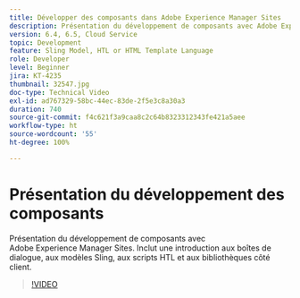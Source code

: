 ```yaml
---
title: Développer des composants dans Adobe Experience Manager Sites
description: Présentation du développement de composants avec Adobe Experience Manager Sites. Inclut une introduction aux boîtes de dialogue, aux modèles Sling, aux scripts HTL et aux bibliothèques côté client.
version: 6.4, 6.5, Cloud Service
topic: Development
feature: Sling Model, HTL or HTML Template Language
role: Developer
level: Beginner
jira: KT-4235
thumbnail: 32547.jpg
doc-type: Technical Video
exl-id: ad767329-58bc-44ec-83de-2f5e3c8a30a3
duration: 740
source-git-commit: f4c621f3a9caa8c2c64b8323312343fe421a5aee
workflow-type: ht
source-wordcount: '55'
ht-degree: 100%

---
```


# Présentation du développement des composants

Présentation du développement de composants avec Adobe Experience Manager Sites. Inclut une introduction aux boîtes de dialogue, aux modèles Sling, aux scripts HTL et aux bibliothèques côté client.

>[!VIDEO](https://video.tv.adobe.com/v/32547?quality=12&learn=on)
